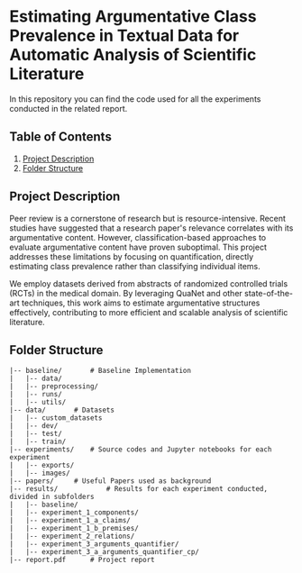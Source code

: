# Estimating Argumentative Class Prevalence in Textual Data for Automatic Analysis of Scientific Literature
In this repository you can find the code used for all the experiments conducted in the related report.

## Table of Contents
1. [Project Description](#project-description)
2. [Folder Structure](#folder-structure)

## Project Description
Peer review is a cornerstone of research but is resource-intensive. Recent studies have suggested that a research paper's relevance correlates with its argumentative content. However, classification-based approaches to evaluate argumentative content have proven suboptimal. This project addresses these limitations by focusing on quantification, directly estimating class prevalence rather than classifying individual items.

We employ datasets derived from abstracts of randomized controlled trials (RCTs) in the medical domain. By leveraging QuaNet and other state-of-the-art techniques, this work aims to estimate argumentative structures effectively, contributing to more efficient and scalable analysis of scientific literature.

## Folder Structure

```
|-- baseline/		# Baseline Implementation
|   |-- data/
|   |-- preprocessing/
|   |-- runs/
|   |-- utils/
|-- data/		# Datasets
|   |-- custom_datasets
|   |-- dev/
|   |-- test/
|   |-- train/             
|-- experiments/	# Source codes and Jupyter notebooks for each experiment
|   |-- exports/
|   |-- images/         
|-- papers/		# Useful Papers used as background        
|-- results/            # Results for each experiment conducted, divided in subfolders
|   |-- baseline/
|   |-- experiment_1_components/
|   |-- experiment_1_a_claims/
|   |-- experiment_1_b_premises/
|   |-- experiment_2_relations/
|   |-- experiment_3_arguments_quantifier/
|   |-- experiment_3_a_arguments_quantifier_cp/
|-- report.pdf		# Project report
```